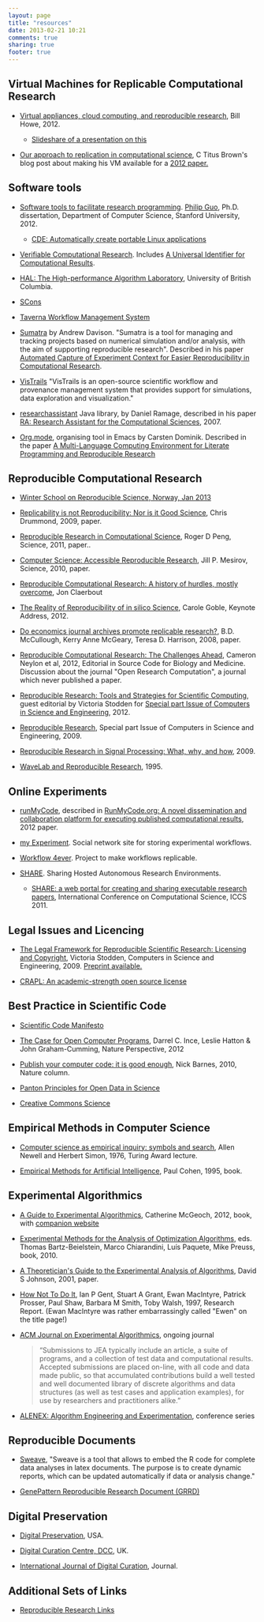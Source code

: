 ```yaml
---
layout: page
title: "resources"
date: 2013-02-21 10:21
comments: true
sharing: true
footer: true
---
```


## Virtual Machines for Replicable Computational Research

* [Virtual appliances, cloud computing, and reproducible research](https://ieeexplore.ieee.org/xpl/articleDetails.jsp?arnumber=6193081), Bill Howe, 2012.

    * [Slideshare of a presentation on this](http://www.slideshare.net/billhoweuw/virtual-appliances-cloud-computing-and-reproducible-research)

* [Our approach to replication in computational science](http://ivory.idyll.org/blog/replication-i.html), C Titus Brown's blog post about making his VM available for a [2012 paper.](http://ged.msu.edu/papers/2012-diginorm/)


## Software tools

* [Software tools to facilitate research programming](http://www.pgbovine.net/projects/pubs/guo_phd_dissertation.pdf). [Philip Guo](http://www.pgbovine.net/), 
Ph.D. dissertation, Department of Computer Science, Stanford University, 2012.

    * [CDE: Automatically create portable Linux applications](http://www.pgbovine.net/cde.html)

* [Verifiable Computational Research](http://vcr.stanford.edu/).  Includes [A Universal Identifier for Computational Results](https://www.sciencedirect.com/science/article/pii/S1877050911001256).

    

* [HAL: The High-performance Algorithm Laboratory](http://hal.cs.ubc.ca/), University of British Columbia.

* [SCons](http://www.scons.org/)

* [Taverna Workflow Management System](http://www.taverna.org.uk/)

* [Sumatra](http://software.incf.org/software/sumatra) by Andrew Davison.
"Sumatra is a tool for managing and tracking projects based on numerical simulation and/or analysis, with the aim of supporting reproducible research".  Described in his paper [Automated Capture of Experiment Context for Easier Reproducibility in Computational Research](http://www.computer.org/csdl/mags/cs/2012/04/mcs2012040048-abs.html).

* [VisTrails](http://www.vistrails.org/index.php/Main_Page) "VisTrails is an open-source scientific workflow and provenance management system that provides support for simulations, data exploration and visualization."

* [researchassistant](https://code.google.com/p/researchassistant/) Java library, by Daniel Ramage, described in his paper [RA: Research Assistant for the Computational Sciences](https://dl.acm.org/citation.cfm?id=1281700.1281719), 2007.

* [Org.mode](http://orgmode.org), organising tool in Emacs by Carsten Dominik. Described in the paper [A Multi-Language Computing Environment for Literate Programming and Reproducible Research](http://www.jstatsoft.org/v46/i03/paper)

## Reproducible Computational Research

* [Winter School on Reproducible Science, Norway, Jan 2013](http://www.reproducibility.org/rsflog/index.php?/archives/325-School-on-Reproducible-Science.html)

* [Replicability is not Reproducibility: Nor is it Good Science](http://cogprints.org/7691/7/icmlws09.pdf), Chris Drummond, 2009, paper.

* [Reproducible Research in Computational Science](https://www.sciencemag.org/content/334/6060/1226.full), Roger D Peng, Science, 2011, paper..

* [Computer Science: Accessible Reproducible Research](https://www.sciencemag.org/content/327/5964/415.full), 
 Jill P. Mesirov, Science, 2010, paper.


* [Reproducible Computational Research: A history of hurdles, mostly overcome](http://sepwww.stanford.edu/data/media/public/sep//jon/reproducible.html),
Jon Claerbout

* [The Reality of Reproducibility of in silico Science](http://tinyurl.com/bcncgtk), Carole Goble, Keynote Address, 2012.

* [Do economics journal archives promote replicable research?](http://onlinelibrary.wiley.com/doi/10.1111/j.1540-5982.2008.00509.x/abstract), B.D. McCullough, Kerry Anne McGeary, Teresa D. Harrison, 2008, paper.

* [Reproducible Computational Research: The Challenges Ahead](http://www.scfbm.org/content/pdf/1751-0473-7-2.pdf), Cameron Neylon et al, 2012, Editorial in Source Code for Biology and Medicine. Discussion about the journal "Open Research Computation", a journal which never published a paper.

* [Reproducible Research: Tools and Strategies for Scientific Computing](http://www.computer.org/csdl/mags/cs/2012/04/mcs2012040011.html), guest editorial by Victoria Stodden for 
[Special part Issue of Computers in Science and Engineering](http://www.computer.org/csdl/mags/cs/2012/04/index.html), 2012.

* [Reproducible Research](http://www.computer.org/csdl/mags/cs/2009/01/index.html), Special part Issue of Computers in Science and Engineering, 2009.

* [Reproducible Research in Signal Processing: What, why, and how](http://infoscience.epfl.ch/record/136640/files/VandewalleKV09.pdf), 2009.

* [WaveLab and Reproducible Research](http://www-stat.stanford.edu/~wavelab/Wavelab_850/wavelab.pdf), 1995.




## Online Experiments

* [runMyCode](http://www.runmycode.org/CompanionSite/home.do), described in [RunMyCode.org: A novel dissemination and collaboration platform for executing published computational results](https://ieeexplore.ieee.org/xpls/abs_all.jsp?arnumber=6404455&tag=1), 2012 paper.

* [my Experiment](http://www.myexperiment.org/). Social network site for storing experimental workflows.

* [Workflow 4ever](http://www.wf4ever-project.org/). Project to make workflows replicable.

* [SHARE](http://is.ieis.tue.nl/staff/pvgorp/share/). Sharing Hosted Autonomous Research Environments.  

    * [SHARE: a web portal for creating and sharing executable research papers](http://is.tm.tue.nl/staff/pvgorp/pro/phd/VanGorpMazanek2011ElsevierChallenge-cameraready.pdf), International Conference on Computational Science, ICCS 2011.



## Legal Issues and Licencing

* [The Legal Framework for Reproducible Scientific Research: Licensing and Copyright](http://www.computer.org/csdl/mags/cs/2009/01/mcs2009010035-abs.html), Victoria Stodden, 
Computers in Science and Engineering, 2009.
[Preprint available.](http://www.stanford.edu/~vcs/papers/LFRSR12012008.pdf)

* [CRAPL: An academic-strength open source license](http://matt.might.net/articles/crapl/)

## Best Practice in Scientific Code

* [Scientific Code Manifesto](http://sciencecodemanifesto.org)


* [The Case for Open Computer Programs](http://www.nature.com/nature/journal/v482/n7386/full/nature10836.html), Darrel C. Ince,  Leslie Hatton & John Graham-Cumming, Nature Perspective, 2012

* [Publish your computer code: it is good enough](http://www.nature.com/news/2010/101013/full/467753a.html), Nick Barnes, 2010, Nature column.

* [Panton Principles for Open Data in Science](http://pantonprinciples.org/)

* [Creative Commons Science](http://wiki.creativecommons.org/Science)

## Empirical Methods in Computer Science

* [Computer science as empirical inquiry: symbols and search](https://dl.acm.org/citation.cfm?id=360022), Allen Newell and Herbert Simon, 1976, Turing Award lecture.

* [Empirical Methods for Artificial Intelligence](https://mitpress.mit.edu/books/empirical-methods-artificial-intelligence), Paul Cohen, 1995, book.

## Experimental Algorithmics

* [A Guide to Experimental Algorithmics](http://www.cambridge.org/gb/knowledge/isbn/item6618711/), Catherine McGeoch, 2012, book, with [companion website](http://www.cs.amherst.edu/alglab/)

* [Experimental Methods for the Analysis of Optimization Algorithms](http://link.springer.com/book/10.1007/978-3-642-02538-9/page/1), eds. Thomas Bartz-Beielstein, Marco Chiarandini, Luís Paquete, Mike Preuss, book, 2010.

* [A Theoretician's Guide to the Experimental Analysis of Algorithms](http://www2.research.att.com/~dsj/papers/experguide.pdf), David S Johnson, 2001, paper.

* [How Not To Do It](http://www.cse.unsw.com.au/~tw/hownotto.pdf), 
Ian P Gent, Stuart A Grant, Ewan MacIntyre, Patrick Prosser, Paul Shaw, Barbara M Smith, 
Toby Walsh, 1997, Research Report.  (Ewan MacIntyre was rather embarrassingly called "Ewen" on the title page!)


* [ACM Journal on Experimental Algorithmics](http://www.jea.acm.org/), ongoing journal

    > “Submissions to JEA typically include an article, a suite of programs, and a collection of test data and computational results. Accepted submissions are placed on-line, with all code and data made public, so that accumulated contributions build a well tested and well documented library of discrete algorithms and data structures (as well as test cases and application examples), for use by researchers and practitioners alike.”

* [ALENEX: Algorithm Engineering and Experimentation](http://www.informatik.uni-trier.de/~ley/db/conf/alenex/index.html), conference series

## Reproducible Documents

* [Sweave](http://www.stat.uni-muenchen.de/~leisch/Sweave/), "Sweave is a tool that allows to embed the R code for complete data analyses in latex documents. The purpose is to create dynamic reports, which can be updated automatically if data or analysis change."

* [GenePattern Reproducible Research Document (GRRD)](https://www.broadinstitute.org/cancer/software/genepattern/grrd/AddIn)

## Digital Preservation

* [Digital Preservation](http://www.digitalpreservation.gov/), USA.

* [Digital Curation Centre, DCC](http://www.dcc.ac.uk/), UK.

* [International Journal of Digital Curation](http://www.ijdc.net/index.php/ijdc), Journal.

## Additional Sets of Links 

* [Reproducible Research Links](http://reproducibleresearch.net/index.php/RR_links)

